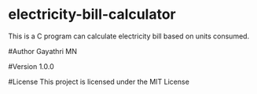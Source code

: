 # electricity-bill-calculator
This is a C program can calculate electricity bill based on units consumed.

#Author
Gayathri MN

#Version
1.0.0

#License
This project is licensed under the MIT License
